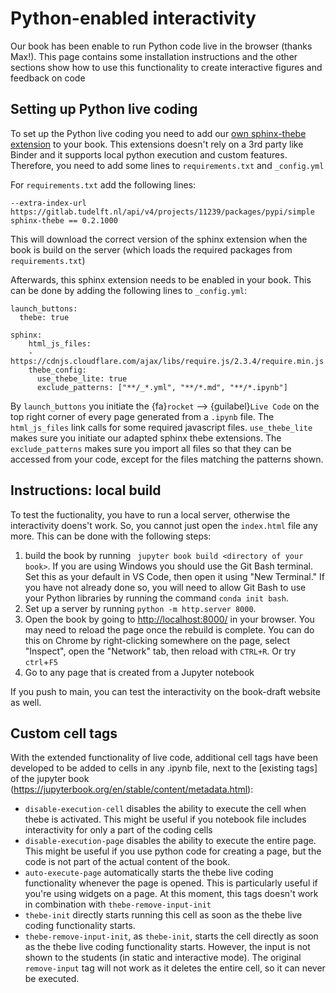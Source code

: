 # Python-enabled interactivity

Our book has been enable to run Python code live in the browser (thanks Max!). This page contains some installation instructions and the other sections show how to use this functionality to create interactive figures and feedback on code

## Setting up Python live coding
To set up the Python live coding you need to add our [own sphinx-thebe extension](https://gitlab.tudelft.nl/interactivetextbooks-citg/extensions/sphinx-thebe) to your book.  This extensions doesn't rely on a 3rd party like Binder and it supports local python execution and custom features. Therefore, you need to add some lines to `requirements.txt` and `_config.yml`

For `requirements.txt` add the following lines:
```
--extra-index-url https://gitlab.tudelft.nl/api/v4/projects/11239/packages/pypi/simple
sphinx-thebe == 0.2.1000
```
This will download the correct version of the sphinx extension when the book is build on the server (which loads the required packages from `requirements.txt`)

Afterwards, this sphinx extension needs to be enabled in your book. This can be done by adding the following lines to `_config.yml`:

```
launch_buttons:
  thebe: true

sphinx:
    html_js_files:
    - https://cdnjs.cloudflare.com/ajax/libs/require.js/2.3.4/require.min.js
    thebe_config:
      use_thebe_lite: true
      exclude_patterns: ["**/_*.yml", "**/*.md", "**/*.ipynb"]
```

By `launch_buttons` you initiate the {fa}`rocket` --> {guilabel}`Live Code` on the top right corner of every page generated from a `.ipynb` file. The `html_js_files` link calls for some required javascript files. `use_thebe_lite` makes sure you initiate our adapted sphinx thebe extensions. The `exclude_patterns` makes sure you import all files so that they can be accessed from your code, except for the files matching the patterns shown.

## Instructions: local build

To test the fuctionality, you have to run a local server, otherwise the interactivity doens't work. So, you cannot just open the `index.html` file any more. This can be done with the following steps:
1. build the book by running ` jupyter book build <directory of your book>`. If you are using Windows you should use the Git Bash terminal. Set this as your default in VS Code, then open it using "New Terminal." If you have not already done so, you will need to allow Git Bash to use your Python libraries by running the command `conda init bash`.
2. Set up a server by running `python -m http.server 8000`.
3. Open the book by going to [http://localhost:8000/](http://localhost:8000/) in your browser. You may need to reload the page once the rebuild is complete. You can do this on Chrome by right-clicking somewhere on the page, select "Inspect", open the "Network" tab, then reload with `CTRL+R`. Or try `ctrl`+`F5`
4. Go to any page that is created from a Jupyter notebook

If you push to main, you can test the interactivity on the book-draft website as well.

## Custom cell tags
With the extended functionality of live code, additional cell tags have been developed to be added to cells in any .ipynb file, next to the [existing tags] of the jupyter book (https://jupyterbook.org/en/stable/content/metadata.html):
- `disable-execution-cell` disables the ability to execute the cell when thebe is activated. This might be useful if you notebook file includes interactivity for only a part of the coding cells
- `disable-execution-page` disables the ability to execute the entire page. This might be useful if you use python code for creating a page, but the code is not part of the actual content of the book.
- `auto-execute-page` automatically starts the thebe live coding functionality whenever the page is opened. This is particularly useful if you're using widgets on a page. At this moment, this tags doesn't work in combination with `thebe-remove-input-init`
- `thebe-init` directly starts running this cell as soon as the thebe live coding functionality starts.
- `thebe-remove-input-init`, as `thebe-init`, starts the cell directly as soon as the thebe live coding functionality starts. However, the input is not shown to the students (in static and interactive mode). The original `remove-input` tag will not work as it deletes the entire cell, so it can never be executed.


